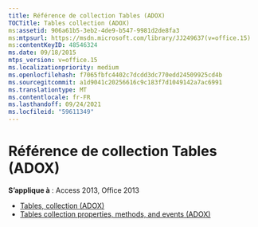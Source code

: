 ```yaml
---
title: Référence de collection Tables (ADOX)
TOCTitle: Tables collection (ADOX)
ms:assetid: 906a61b5-3eb2-4de9-b547-9981d2de8fa3
ms:mtpsurl: https://msdn.microsoft.com/library/JJ249637(v=office.15)
ms:contentKeyID: 48546324
ms.date: 09/18/2015
mtps_version: v=office.15
ms.localizationpriority: medium
ms.openlocfilehash: f7065fbfc4402c7dcdd3dc770edd24509925cd4b
ms.sourcegitcommit: a1d9041c20256616c9c183f7d1049142a7ac6991
ms.translationtype: MT
ms.contentlocale: fr-FR
ms.lasthandoff: 09/24/2021
ms.locfileid: "59611349"
---
```

# <a name="tables-collection-adox-reference"></a>Référence de collection Tables (ADOX)

**S’applique à** : Access 2013, Office 2013

- [Tables, collection (ADOX)](tables-collection-adox.md)
- [Tables collection properties, methods, and events (ADOX)](tables-collection-properties-methods-and-events-adox.md)

